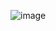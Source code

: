 ![image](https://user-images.githubusercontent.com/113089418/227347634-e1f97a5d-abbd-4b1f-bbec-f78657019b61.png)

